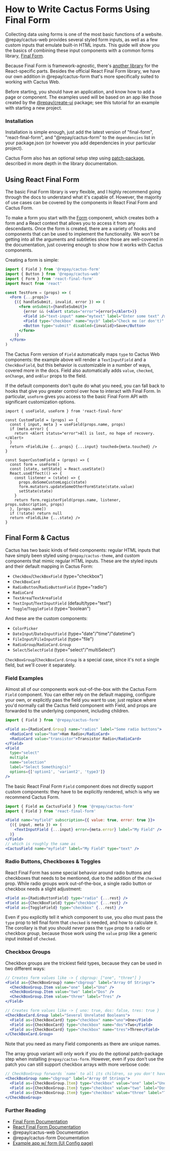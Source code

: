 # How to Write Cactus Forms Using Final Form

Collecting data using forms is one of the most basic functions of a website. <a to='/components/'>@repay/cactus-web</a> provides several styled form inputs, as well as a few custom inputs that emulate built-in HTML inputs. This guide will show you the basics of combining these input components with a common forms library, [Final Form](https://final-form.org/).

Because Final Form is framework-agnostic, there's [another library](https://final-form.org/react) for the React-specific parts. Besides the official React Final Form library, we have our own addition in <a to='/forms/'>@repay/cactus-form</a> that's more specifically suited to working with Cactus Web.

Before starting, you should have an application, and know how to add a page or component. The examples used will be based on an app like those created by the [@repay/create-ui](https://github.com/repaygithub/ui-tools/tree/master/modules/create-repay-ui) package; see <a to='/tutorials/responsive-web-design/'>this tutorial</a> for an example with starting a new project.

### Installation

Installation is simple enough, just add the latest version of "final-form", "react-final-form", and "@repay/cactus-form" to the `dependencies` list in your package.json (or however you add dependencies in your particular project).

Cactus Form also has an optional setup step using [patch-package](https://www.npmjs.com/package/patch-package), described in more depth in the library documentation.

## Using React Final Form

The basic Final Form library is very flexible, and I highly recommend going through the docs to understand what it's capable of. However, the majority of use cases can be covered by the components in React Final Form and Cactus Form.

To make a form you start with the [Form](https://final-form.org/docs/react-final-form/api/Form) component,
which creates both a form and a React context that allows you to access it from any descendants.
Once the form is created, there are a variety of hooks and components that can be used to implement the functionality.
We won't be getting into all the arguments and subtleties since those are well-covered in the documentation,
just covering enough to show how it works with Cactus components.

Creating a form is simple:

```jsx
import { Field } from '@repay/cactus-form'
import { Button } from '@repay/cactus-web'
import { Form } from 'react-final-form'
import React from 'react'

const TestForm = (props) => (
  <Form {...props}>
    {({ handleSubmit, invalid, error }) => (
      <form onSubmit={handleSubmit}>
        {error && (<Alert status="error">{error}</Alert>)}
        <Field id="text-input" name="mytext" label="Enter some text" />
        <Field type="checkbox" name="mycb" label="Check me (or don't)" />
        <Button type="submit" disabled={invalid}>Save</Button>
      </form>
    )}
  </Form>
)
```

The Cactus Form version of `Field` automatically maps `type` to Cactus Web components:
the example above will render a `TextInputField` and a `CheckBoxField`,
but this behavior is customizable in a number of ways, covered more in the docs.
Field also automatically adds `value`, `checked`, `onChange`, and `onBlur` props to the field.

If the default components don't quite do what you need, you can fall back to
hooks that give you greater control over how to interact with Final Form.
In particular, `useForm` gives you access to the basic Final Form API with significant customization options.

```
import { useField, useForm } from 'react-final-form'

const CustomField = (props) => {
  const { input, meta } = useField(props.name, props)
  if (meta.error) {
    return <Alert status="error">All is lost, no hope of recovery.</Alert>
  }
  return <FieldLike {...props} {...input} touched={meta.touched} />
}

const SuperCustomField = (props) => {
  const form = useForm()
  const [state, setState] = React.useState()
  React.useEffect(() => {
    const listener = (state) => {
      props.doSomeCustomLogic(state)
      form.mutators.updateSomeOtherFormState(state.value)
      setState(state)
    }
    return form.registerField(props.name, listener, props.subscription, props)
  }, [props.name])
  if (!state) return null
  return <FieldLike {...state} />
}
```

## Final Form & Cactus

Cactus has two basic kinds of field components: regular HTML inputs that have simply been styled using `@repay/cactus-theme`, and custom components that mimic regular HTML inputs. These are the styled inputs and their default mapping in Cactus Form:

- `CheckBox`/`CheckBoxField` (type="checkbox")
- `CheckBoxCard`
- `RadioButton`/`RadioButtonField` (type="radio")
- `RadioCard`
- `TextArea`/`TextAreaField`
- `TextInput`/`TextInputField` (default/type="text")
- `Toggle`/`ToggleField` (type="boolean")

And these are the custom components:

- `ColorPicker`
- `DateInput`/`DateInputField` (type="date"/"time"/"datetime")
- `FileInput`/`FileInputField` (type="file")
- `RadioGroup`/`RadioCard.Group`
- `Select`/`SelectField` (type="select"/"multiSelect")

`CheckBoxGroup`/`CheckBoxCard.Group` is a special case, since it's not a single field, but we'll cover it separately.

### Field Examples

Almost all of our components work out-of-the-box with the Cactus Form `Field` component.
You can either rely on the default mapping, configure your own, or explicitly pass the field you want to use;
just replace where you'd normally call the Cactus field component with Field,
and props are forwarded to the underlying component, including children.

```jsx
import { Field } from '@repay/cactus-form'

<Field as={RadioCard.Group} name="radios" label="Some radio buttons">
  <RadioCard value="ham">Ham Radio</RadioCard>
  <RadioCard value="transistor">Transistor Radio</RadioCard>
</Field>
<Field
  type="select"
  multiple
  name="selection"
  label="Select Something(s)"
  options={['option1', 'variant2', 'type3']}
/>
```

The basic React Final Form `Field` component does not directly support custom components:
they have to be explicitly rendered, which is why we recommend Cactus Form.

```jsx
import { Field as CactusField } from '@repay/cactus-form'
import { Field } from 'react-final-form'

<Field name="myfield" subscription={{ value: true, error: true }}>
  {({ input, meta }) => (
    <TextInputField {...input} error={meta.error} label="My Field" />
  )}
</Field>
// which is roughly the same as
<CactusField name="myfield" label="My Field" type="text" />
```

### Radio Buttons, Checkboxes & Toggles

React Final Form has some special behavior around radio buttons and checkboxes
that needs to be mentioned, due to the addition of the `checked` prop.
While radio groups work out-of-the-box, a single radio button or checkbox needs a slight adjustment:

```jsx
<Field as={RadioButtonField} type="radio" {...rest} />
<Field as={CheckBoxField} type="checkbox" {...rest} />
<Field as={ToggleField} type="checkbox" {...rest} />
```

Even if you explicitly tell it which component to use, you _also_ must pass the `type` prop
to tell final form that `checked` is needed, and how to calculate it.
The corollary is that you should _never_ pass the `type` prop to a radio or checkbox _group_,
because those work using the `value` prop like a generic input instead of `checked`.

### Checkbox Groups

Checkbox groups are the trickiest field types, because they can be used in two different ways:

```jsx
// Creates form values like -> { cbgroup: ["one", "three"] }
<Field as={CheckBoxGroup} name="cbgroup" label="Array Of Strings">
  <CheckBoxGroup.Item value="one" label="Uno" />
  <CheckBoxGroup.Item value="two" label="Dos" />
  <CheckBoxGroup.Item value="three" label="Tres" />
</Field>

// Creates form values like -> { uno: true, dos: false, tres: true }
<CheckBoxCard.Group label="Several Unrelated Booleans">
  <Field as={CheckBoxCard} type="checkbox" name="uno">One</Field>
  <Field as={CheckBoxCard} type="checkbox" name="dos">Two</Field>
  <Field as={CheckBoxCard} type="checkbox" name="tres">Three</Field>
</CheckBoxCard.Group>
```

Note that you need as many Field components as there are unique names.

The array group variant will only work if you do the optional patch-package step
when installing `@repay/cactus-form`.
However, even if you don't use the patch you can still support checkbox arrays with more verbose code:

```jsx
// CheckBoxGroup forwards `name` to all its children, so you don't have to repeat it.
<CheckBoxGroup name="cbgroup" label="Array Of Strings">
  <Field as={CheckBoxGroup.Item} type="checkbox" value="one" label="Uno" />
  <Field as={CheckBoxGroup.Item} type="checkbox" value="two" label="Dos" />
  <Field as={CheckBoxGroup.Item} type="checkbox" value="three" label="Tres" />
</CheckBoxGroup>
```

### Further Reading

- [Final Form Documentation](https://final-form.org/docs/final-form/getting-started)
- [React Final Form Documentation](https://final-form.org/docs/react-final-form/getting-started)
- <a to='/components/'>@repay/cactus-web Documentation</a>
- <a to='/forms/'>@repay/cactus-form Documentation</a>
- [Example app w/ form (UI Config page)](https://github.com/repaygithub/cactus/tree/master/examples/mock-ebpp)
